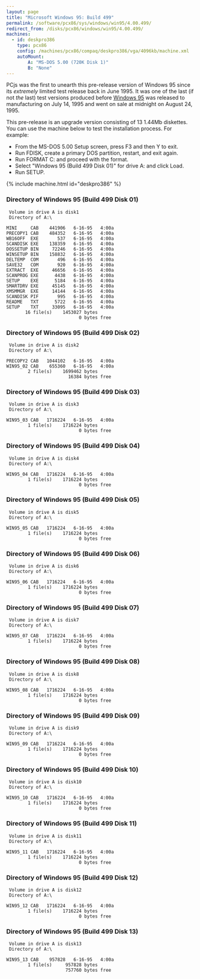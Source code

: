 ```yaml
---
layout: page
title: "Microsoft Windows 95: Build 499"
permalink: /software/pcx86/sys/windows/win95/4.00.499/
redirect_from: /disks/pcx86/windows/win95/4.00.499/
machines:
  - id: deskpro386
    type: pcx86
    config: /machines/pcx86/compaq/deskpro386/vga/4096kb/machine.xml
    autoMount:
        A: "MS-DOS 5.00 (720K Disk 1)"
        B: "None"
---
```


PCjs was the first to unearth this pre-release version of Windows 95 since its *extremely* limited
test release back in June 1995.  It was one of the last (if not *the* last) test versions produced before
[Windows 95](/software/pcx86/sys/windows/win95/4.00.950/) was released to manufacturing on July 14, 1995 and went on sale
at midnight on August 24, 1995.

This pre-release is an upgrade version consisting of 13 1.44Mb diskettes.  You can use the machine below to test the
installation process.  For example:

- From the MS-DOS 5.00 Setup screen, press F3 and then Y to exit.
- Run FDISK, create a primary DOS partition, restart, and exit again.
- Run FORMAT C: and proceed with the format.
- Select "Windows 95 (Build 499 Disk 01)" for drive A: and click Load.
- Run SETUP.

{% include machine.html id="deskpro386" %}

### Directory of Windows 95 (Build 499 Disk 01)

     Volume in drive A is disk1
     Directory of A:\

    MINI     CAB    441906   6-16-95   4:00a
    PRECOPY1 CAB    484352   6-16-95   4:00a
    WB16OFF  EXE       537   6-16-95   4:00a
    SCANDISK EXE    138359   6-16-95   4:00a
    DOSSETUP BIN     72246   6-16-95   4:00a
    WINSETUP BIN    158832   6-16-95   4:00a
    DELTEMP  COM       496   6-16-95   4:00a
    SAVE32   COM       920   6-16-95   4:00a
    EXTRACT  EXE     46656   6-16-95   4:00a
    SCANPROG EXE      4438   6-16-95   4:00a
    SETUP    EXE      5184   6-16-95   4:00a
    SMARTDRV EXE     45145   6-16-95   4:00a
    XMSMMGR  EXE     14144   6-16-95   4:00a
    SCANDISK PIF       995   6-16-95   4:00a
    README   TXT      5722   6-16-95   4:00a
    SETUP    TXT     33095   6-16-95   4:00a
           16 file(s)    1453027 bytes
                               0 bytes free

### Directory of Windows 95 (Build 499 Disk 02)

     Volume in drive A is disk2
     Directory of A:\

    PRECOPY2 CAB   1044102   6-16-95   4:00a
    WIN95_02 CAB    655360   6-16-95   4:00a
            2 file(s)    1699462 bytes
                           16384 bytes free

### Directory of Windows 95 (Build 499 Disk 03)

     Volume in drive A is disk3
     Directory of A:\

    WIN95_03 CAB   1716224   6-16-95   4:00a
            1 file(s)    1716224 bytes
                               0 bytes free

### Directory of Windows 95 (Build 499 Disk 04)

     Volume in drive A is disk4
     Directory of A:\

    WIN95_04 CAB   1716224   6-16-95   4:00a
            1 file(s)    1716224 bytes
                               0 bytes free

### Directory of Windows 95 (Build 499 Disk 05)

     Volume in drive A is disk5
     Directory of A:\

    WIN95_05 CAB   1716224   6-16-95   4:00a
            1 file(s)    1716224 bytes
                               0 bytes free

### Directory of Windows 95 (Build 499 Disk 06)

     Volume in drive A is disk6
     Directory of A:\

    WIN95_06 CAB   1716224   6-16-95   4:00a
            1 file(s)    1716224 bytes
                               0 bytes free

### Directory of Windows 95 (Build 499 Disk 07)

     Volume in drive A is disk7
     Directory of A:\

    WIN95_07 CAB   1716224   6-16-95   4:00a
            1 file(s)    1716224 bytes
                               0 bytes free

### Directory of Windows 95 (Build 499 Disk 08)

     Volume in drive A is disk8
     Directory of A:\

    WIN95_08 CAB   1716224   6-16-95   4:00a
            1 file(s)    1716224 bytes
                               0 bytes free

### Directory of Windows 95 (Build 499 Disk 09)

     Volume in drive A is disk9
     Directory of A:\

    WIN95_09 CAB   1716224   6-16-95   4:00a
            1 file(s)    1716224 bytes
                               0 bytes free

### Directory of Windows 95 (Build 499 Disk 10)

     Volume in drive A is disk10
     Directory of A:\

    WIN95_10 CAB   1716224   6-16-95   4:00a
            1 file(s)    1716224 bytes
                               0 bytes free

### Directory of Windows 95 (Build 499 Disk 11)

     Volume in drive A is disk11
     Directory of A:\

    WIN95_11 CAB   1716224   6-16-95   4:00a
            1 file(s)    1716224 bytes
                               0 bytes free

### Directory of Windows 95 (Build 499 Disk 12)

     Volume in drive A is disk12
     Directory of A:\

    WIN95_12 CAB   1716224   6-16-95   4:00a
            1 file(s)    1716224 bytes
                               0 bytes free

### Directory of Windows 95 (Build 499 Disk 13)

     Volume in drive A is disk13
     Directory of A:\

    WIN95_13 CAB    957828   6-16-95   4:00a
            1 file(s)     957828 bytes
                          757760 bytes free
